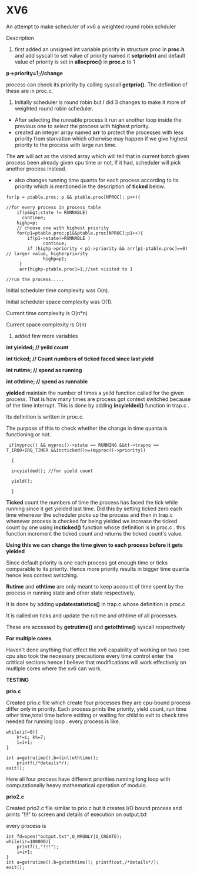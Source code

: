 # XV6
An attempt to make scheduler of xv6 a weighted round robin schduler

Description


1. first added an unsigned int variable priority in structure proc in **proc.h** and add syscall to set value of priority named it **setprio(n)** and default value of priority is set in **allocproc()** in **proc.c** to 1

**p->priority=1;//change**

process can check its priority by calling syscall **getprio().** The definition of these are in proc.c.

1. Initially scheduler is round robin but I did 3 changes to make it more of weighted round robin scheduler.

- After selecting the runnable process it run an another loop inside the previous one to select the process with highest priority.
- created an integer array named **arr** to protect the processes with less priority from starvation which otherwise may happen if we give highest priority to the process with large run time.

The **arr** will act as the visited array which will tell that in current batch given process been already given cpu time or not, If it had, scheduler will pick another process instead.

- also changes running time quanta for each process according to its priority which is mentioned in the description of **ticked** below.

```
for(p = ptable.proc; p && ptable.proc[NPROC]; p++){

//for every process in process table 
    if(p&&gt;state != RUNNABLE)
      continue; 
    highp=p;
    // choose one with highest priority 
    for(p1=ptable.proc;p1&&ptable.proc[NPROC];p1++){
        if(p1->state!=RUNNABLE ) 
              continue;
        if (highp->priority < p1->priority && arr[p1-ptable.proc]==0) // larger value, higherpriority
              highp=p1;
     }
     arr[highp-ptable.proc]=1;//set visited to 1

//run the process.....
```

Initial scheduler time complexity was O(n).

Initial scheduler space complexity was O(1).

Current time complexity is O(n\*n)

Current space complexity is O(n)

1. added few more variables

**int yielded; // yeild count**

**int ticked; // Count numbers of ticked faced since last yield**

**int rutime; // spend as running**

**int othtime; // spend as runnable**

**yielded** maintain the number of times a yeild function called for the given process. That is how many times are process got context switched because of the time interrupt. This is done by adding **incyielded()** function in trap.c .

Its definition is written in proc.c.

The purpose of this to check whether the change in time quanta is functioning or not.


     if(myproc() && myproc()->state == RUNNING &&tf->trapno == T_IRQ0+IRQ_TIMER &&incticked()>=(myproc()->priority))

      {

      incyielded(); //for yield count

      yield();

      }

**Ticked** count the numbers of time the process has faced the tick while running since it get yielded last time. Did this by setting ticked zero each time whenever the scheduler picks up the process and then in trap.c whenever process is checked for being yielded we increase the ticked count by one using **incticked()** function whose definition is in proc.c . this function increment the ticked count and returns the ticked count's value.

**Using this we can change the time given to each process before it gets yielded**

Since default priority is one each process got enough time or ticks comparable to its priority. Hence more priority results in bigger time quanta hence less context switching.

**Rutime** and **othtime** are only meant to keep account of time spent by the process in running state and other state respectively.

It is done by adding **updatestatistics()** in trap.c whose definition is proc.c

It is called on ticks and update the rutime and othtime of all processes.

These are accessed by **getrutime()** and **getothtime()** syscall respectively

**For multiple cores**.

Haven't done anything that effect the xv6 capability of working on two core cpu also took the necessary precautions every time control enter the crittical sections hence I believe that modifications will work effectively on multiple cores where the xv6 can work.

**TESTING**

**prio.c**

Created prio.c file which create four processes they are cpu-bound process differ only in priority. Each process prints the priority, yield count, run time other time,total time before exititng or waiting for child to exit to check time needed for running loop . every process is like.

    while(i!=0){
        k*=i; k%=7;
        i=i+1;
    }

    int a=getrutime(),b=(int)othtime();
        printf(/*details*/);
    exit();

Here all four process have different priorities running long loop with computationally heavy mathematical operation of modulo.

**prio2.c**

Created prio2.c file similar to prio.c but it creates I/O bound process and prints "!!!" to screen and details of execution on output.txt

every process is

    int fd=open("output.txt",O_WRONLY|O_CREATE); 
    while(i!=100000){
        printf(1,"!!!"); 
        i=i+1;
    }
    int a=getrutime(),b=getothtime(); printf(out,/*details*/);
    exit();
